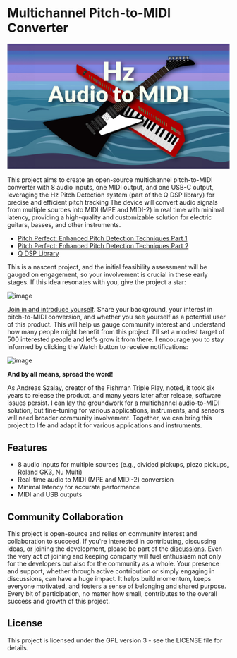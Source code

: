 # Multichannel Pitch-to-MIDI Converter

![Hz Pitch to MIDI](https://github.com/cycfi/hz_audio_to_midi/blob/master/docs/images/MIDI_Guitar-16-9.jpg?raw=true)

This project aims to create an open-source multichannel pitch-to-MIDI converter with 8 audio inputs, one MIDI output, and one USB-C output, leveraging the Hz Pitch Detection system (part of the Q DSP library) for precise and efficient pitch tracking The device will convert audio signals from multiple sources into MIDI (MPE and MIDI-2) in real time with minimal latency, providing a high-quality and customizable solution for electric guitars, basses, and other instruments.

- [Pitch Perfect: Enhanced Pitch Detection Techniques Part 1](https://www.cycfi.com/2024/09/pitch-perfect-enhanced-pitch-detection-techniques-part-1/)
- [Pitch Perfect: Enhanced Pitch Detection Techniques Part 2](https://www.cycfi.com/2024/10/pitch-perfect-enhanced-pitch-detection-techniques-part-2/)
- [Q DSP Library](https://github.com/cycfi/q)

This is a nascent project, and the initial feasibility assessment will be gauged on engagement, so your involvement is crucial in these early stages. If this idea resonates with you, give the project a star:

<img width="164" alt="image" src="https://github.com/user-attachments/assets/b9cb3fbb-1a0e-4403-939c-368b0f9cd1cd">

[Join in and introduce yourself](https://github.com/cycfi/hz_audio_to_midi/discussions/2). Share your background, your interest in pitch-to-MIDI conversion, and whether you see yourself as a potential user of this product. This will help us gauge community interest and understand how many people might benefit from this project. I'll set a modest target of 500 interested people and let's grow it from there. I encourage you to stay informed by clicking the Watch button to receive notifications: 

<img width="146" alt="image" src="https://github.com/user-attachments/assets/46ed30ef-df34-4129-aafd-254a7c8be8b1">

**And by all means, spread the word!**

As Andreas Szalay, creator of the Fishman Triple Play, noted, it took six years to release the product, and many years later after release, software issues persist. I can lay the groundwork for a multichannel audio-to-MIDI solution, but fine-tuning for various applications, instruments, and sensors will need broader community involvement. Together, we can bring this project to life and adapt it for various applications and instruments.

## Features
- 8 audio inputs for multiple sources (e.g., divided pickups, piezo pickups, Roland GK3, Nu Multi)
- Real-time audio to MIDI (MPE and MIDI-2) conversion
- Minimal latency for accurate performance
- MIDI and USB outputs

## Community Collaboration
This project is open-source and relies on community interest and collaboration to succeed. If you're interested in contributing, discussing ideas, or joining the development, please be part of the [discussions](https://github.com/cycfi/hz_audio_to_midi/discussions). Even the very act of joining and keeping company will fuel enthusiasm not only for the developers but also for the community as a whole. Your presence and support, whether through active contribution or simply engaging in discussions, can have a huge impact. It helps build momentum, keeps everyone motivated, and fosters a sense of belonging and shared purpose. Every bit of participation, no matter how small, contributes to the overall success and growth of this project.


## License
This project is licensed under the GPL version 3 - see the LICENSE file for details.
